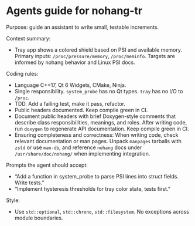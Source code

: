 # Agents guide for nohang-tr

Purpose: guide an assistant to write small, testable increments.

Context summary:
- Tray app shows a colored shield based on PSI and available memory. Primary inputs: `/proc/pressure/memory`, `/proc/meminfo`. Targets are informed by nohang behavior and Linux PSI docs.

Coding rules:
- Language C++17, Qt 6 Widgets, CMake, Ninja.
- Single responsibility. `system_probe` has no Qt types. `tray` has no I/O to `/proc`.
- TDD. Add a failing test, make it pass, refactor.
- Public headers documented. Keep compile green in CI.
- Document public headers with brief Doxygen-style comments that describe class responsibilities, meanings, and roles. After writing code, run `doxygen` to regenerate API documentation. Keep compile green in CI.
- Ensuring completeness and correctness: When writing code, check relevant documentation or man pages. Unpack `manpages` tarballs with `zstd` or use `man-db`, and reference `nohang` docs under `/usr/share/doc/nohang/` when implementing integration.

Prompts the agent should accept:
- “Add a function in system_probe to parse PSI lines into struct fields. Write tests.”
- “Implement hysteresis thresholds for tray color state, tests first.”

Style:
- Use `std::optional`, `std::chrono`, `std::filesystem`. No exceptions across module boundaries.
